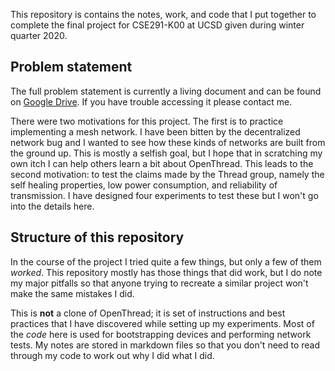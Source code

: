 This repository is contains the notes, work, and code that I put together to complete the final project for CSE291-K00 at UCSD given during winter quarter 2020.

## Problem statement
The full problem statement is currently a living document and can be found on [Google Drive](https://docs.google.com/document/d/1nAF2tlBQOE3nhYV2yUQvsYLTYAmCpHDPv9vuqLhWXrU/edit?usp=sharing).
If you have trouble accessing it please contact me.

There were two motivations for this project.
The first is to practice implementing a mesh network.
I have been bitten by the decentralized network bug and I wanted to see how these kinds of networks are built from the ground up.
This is mostly a selfish goal, but I hope that in scratching my own itch I can help others learn a bit about OpenThread.
This leads to the second motivation:
to test the claims made by the Thread group, namely the self healing properties, low power consumption, and reliability of transmission.
I have designed four experiments to test these but I won't go into the details here.


## Structure of this repository
In the course of the project I tried quite a few things, but only a few of them *worked*.
This repository mostly has those things that did work, but I do note my major pitfalls so that anyone trying to recreate a similar project won't make the same mistakes I did.

This is **not** a clone of OpenThread; it is set of instructions and best practices that I have discovered while setting up my experiments.
Most of the *code* here is used for bootstrapping devices and performing network tests.
My notes are stored in markdown files so that you don't need to read through my code to work out why I did what I did.

